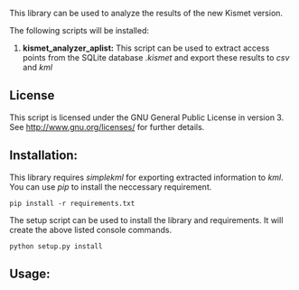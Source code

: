 This library can be used to analyze the results of the new Kismet version. 


The following scripts will be installed:

1. **kismet_analyzer_aplist:** This script can be used to extract access points from the SQLite database *<db>.kismet* and export these results to *csv* and *kml*


## License

This script is licensed under the GNU General Public License in version 3. See http://www.gnu.org/licenses/ for further details.


## Installation:
This library requires *simplekml* for exporting extracted information to *kml*. You can use *pip* to install the neccessary requirement.
```
pip install -r requirements.txt
```

The setup script can be used to install the library and requirements. It will create the above listed console commands.
```
python setup.py install
```

## Usage:

